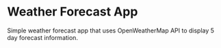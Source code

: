 # Weather Forecast App

Simple weather forecast app that uses OpenWeatherMap API to display 5 day forecast information.

